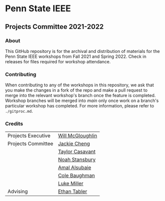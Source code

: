 # Penn State IEEE
## Projects Committee 2021-2022

### About
This GitHub repository is for the archival and distribution of materials for the Penn State IEEE workshops from Fall 2021 and Spring 2022. Check in releases for files required for workshop attendance.

### Contributing
When contributing to any of the workshops in this repository, we ask that you make the changes in a fork of the repo and make a pull request to merge into the relevant workshop's branch once the feature is completed. Workshop branches will be merged into *main* only once work on a branch's particular workshop has completed. For more information, please refer to ```./gitproc.md```.
### Credits
| | |
| --- | --- |
| Projects Executive | [Will McGloughlin](https://github.com/wymcg) |
| Projects Committee | [Jackie Cheng](https://github.com/JCheng1100)
| | [Taylor Casavant](https://github.com/tsc061003)
| | [Noah Stansbury](https://github.com/ns-div)
| | [Amal Alsubaie](https://github.com/maldth)
| | [Cole Baughman](https://github.com/ColeBaughman)
| | [Luke Miller](https://github.com/Imperious74)
| Advising | [Ethan Tabler](https://github.com/ethantabler)
